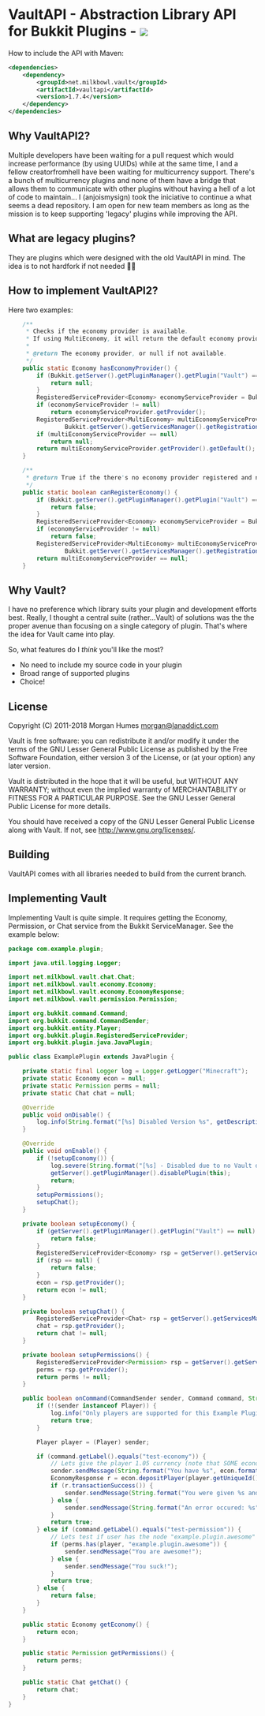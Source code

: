 # VaultAPI - Abstraction Library API for Bukkit Plugins - [![](https://travis-ci.org/MilkBowl/VaultAPI.svg?branch=master)](https://travis-ci.org/MilkBowl/VaultAPI)

How to include the API with Maven: 
```xml
<dependencies>
    <dependency>
        <groupId>net.milkbowl.vault</groupId>
        <artifactId>vaultapi</artifactId>
        <version>1.7.4</version>
    </dependency>
</dependencies>
```

## Why VaultAPI2?
Multiple developers have been waiting for a pull request which
would increase performance (by using UUIDs) while at the same time,
I and a fellow creatorfromhell have been waiting for multicurrency support.
There's a bunch of multicurrency plugins and none of them have a bridge
that allows them to communicate with other plugins without having a hell
of a lot of code to maintain...
I (anjoismysign) took the iniciative to continue a what seems a dead repository.
I am open for new team members as long as the mission is to keep supporting
'legacy' plugins while improving the API.

## What are legacy plugins?
They are plugins which were designed with the old VaultAPI in mind.
The idea is to not hardfork if not needed 👍🏻

## How to implement VaultAPI2?
Here two examples:

```java
    /**
     * Checks if the economy provider is available.
     * If using MultiEconomy, it will return the default economy provider.
     *
     * @return The economy provider, or null if not available.
     */
    public static Economy hasEconomyProvider() {
        if (Bukkit.getServer().getPluginManager().getPlugin("Vault") == null) {
            return null;
        }
        RegisteredServiceProvider<Economy> economyServiceProvider = Bukkit.getServer().getServicesManager().getRegistration(Economy.class);
        if (economyServiceProvider != null)
            return economyServiceProvider.getProvider();
        RegisteredServiceProvider<MultiEconomy> multiEconomyServiceProvider =
                Bukkit.getServer().getServicesManager().getRegistration(MultiEconomy.class);
        if (multiEconomyServiceProvider == null)
            return null;
        return multiEconomyServiceProvider.getProvider().getDefault();
    }

    /**
     * @return True if the there's no economy provider registered and no multi-economy provider registered.
     */
    public static boolean canRegisterEconomy() {
        if (Bukkit.getServer().getPluginManager().getPlugin("Vault") == null) {
            return false;
        }
        RegisteredServiceProvider<Economy> economyServiceProvider = Bukkit.getServer().getServicesManager().getRegistration(Economy.class);
        if (economyServiceProvider != null)
            return false;
        RegisteredServiceProvider<MultiEconomy> multiEconomyServiceProvider =
                Bukkit.getServer().getServicesManager().getRegistration(MultiEconomy.class);
        return multiEconomyServiceProvider == null;
    }
```

## Why Vault?
I have no preference which library suits your plugin and development efforts
best.  Really, I thought a central suite (rather...Vault) of solutions was the
the proper avenue than focusing on a single category of plugin.  That's where
the idea for Vault came into play.

So, what features do I _think_ you'll like the most?

 * No need to include my source code in your plugin
 * Broad range of supported plugins
 * Choice!

## License
Copyright (C) 2011-2018 Morgan Humes <morgan@lanaddict.com>

Vault is free software: you can redistribute it and/or modify
it under the terms of the GNU Lesser General Public License as published by
the Free Software Foundation, either version 3 of the License, or
(at your option) any later version.

Vault is distributed in the hope that it will be useful,
but WITHOUT ANY WARRANTY; without even the implied warranty of
MERCHANTABILITY or FITNESS FOR A PARTICULAR PURPOSE.  See the
GNU Lesser General Public License for more details.

You should have received a copy of the GNU Lesser General Public License
along with Vault.  If not, see <http://www.gnu.org/licenses/>.

## Building
VaultAPI comes with all libraries needed to build from the current branch.

## Implementing Vault
Implementing Vault is quite simple. It requires getting the Economy, Permission, or Chat service from the Bukkit ServiceManager. See the example below:

```java
package com.example.plugin;

import java.util.logging.Logger;

import net.milkbowl.vault.chat.Chat;
import net.milkbowl.vault.economy.Economy;
import net.milkbowl.vault.economy.EconomyResponse;
import net.milkbowl.vault.permission.Permission;

import org.bukkit.command.Command;
import org.bukkit.command.CommandSender;
import org.bukkit.entity.Player;
import org.bukkit.plugin.RegisteredServiceProvider;
import org.bukkit.plugin.java.JavaPlugin;

public class ExamplePlugin extends JavaPlugin {

    private static final Logger log = Logger.getLogger("Minecraft");
    private static Economy econ = null;
    private static Permission perms = null;
    private static Chat chat = null;

    @Override
    public void onDisable() {
        log.info(String.format("[%s] Disabled Version %s", getDescription().getName(), getDescription().getVersion()));
    }

    @Override
    public void onEnable() {
        if (!setupEconomy()) {
            log.severe(String.format("[%s] - Disabled due to no Vault dependency found!", getDescription().getName()));
            getServer().getPluginManager().disablePlugin(this);
            return;
        }
        setupPermissions();
        setupChat();
    }

    private boolean setupEconomy() {
        if (getServer().getPluginManager().getPlugin("Vault") == null) {
            return false;
        }
        RegisteredServiceProvider<Economy> rsp = getServer().getServicesManager().getRegistration(Economy.class);
        if (rsp == null) {
            return false;
        }
        econ = rsp.getProvider();
        return econ != null;
    }

    private boolean setupChat() {
        RegisteredServiceProvider<Chat> rsp = getServer().getServicesManager().getRegistration(Chat.class);
        chat = rsp.getProvider();
        return chat != null;
    }

    private boolean setupPermissions() {
        RegisteredServiceProvider<Permission> rsp = getServer().getServicesManager().getRegistration(Permission.class);
        perms = rsp.getProvider();
        return perms != null;
    }

    public boolean onCommand(CommandSender sender, Command command, String commandLabel, String[] args) {
        if (!(sender instanceof Player)) {
            log.info("Only players are supported for this Example Plugin, but you should not do this!!!");
            return true;
        }

        Player player = (Player) sender;

        if (command.getLabel().equals("test-economy")) {
            // Lets give the player 1.05 currency (note that SOME economic plugins require rounding!)
            sender.sendMessage(String.format("You have %s", econ.format(econ.getBalance(player.getUniqueId()))));
            EconomyResponse r = econ.depositPlayer(player.getUniqueId(), 1.05);
            if (r.transactionSuccess()) {
                sender.sendMessage(String.format("You were given %s and now have %s", econ.format(r.amount), econ.format(r.balance)));
            } else {
                sender.sendMessage(String.format("An error occured: %s", r.errorMessage));
            }
            return true;
        } else if (command.getLabel().equals("test-permission")) {
            // Lets test if user has the node "example.plugin.awesome" to determine if they are awesome or just suck
            if (perms.has(player, "example.plugin.awesome")) {
                sender.sendMessage("You are awesome!");
            } else {
                sender.sendMessage("You suck!");
            }
            return true;
        } else {
            return false;
        }
    }

    public static Economy getEconomy() {
        return econ;
    }

    public static Permission getPermissions() {
        return perms;
    }

    public static Chat getChat() {
        return chat;
    }
}
```
